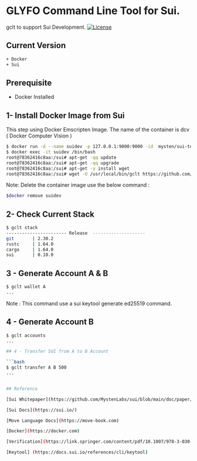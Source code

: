 # GLYFO Command Line Tool for Sui.

gclt to support Sui Development.
[![License](https://img.shields.io/badge/License-Apache_2.0-blue.svg)](https://opensource.org/licenses/Apache-2.0)

## Current Version 

```bash
+ Docker
+ Sui 
```
## Prerequisite 

+ Docker Installed

## 1- Install Docker Image from Sui 

This step using Docker Emscripten Image. The name of the container is dcv  ( Docker Computer Vision  ) 
```bash
$ docker run -d --name suidev -p 127.0.0.1:9000:9000 -id  mysten/sui-tools:devnet
$ docker exec -it suidev /bin/bash
root@78362416c8aa:/sui# apt-get -qq update
root@78362416c8aa:/sui# apt-get -qq upgrade
root@78362416c8aa:/sui# apt-get -y install wget
root@78362416c8aa:/sui# wget -O /usr/local/bin/gclt https://github.com/glyfo/glyclt-sui/releases/download/v0.3.5/gclt

```

Note: Delete the container image use the below command : 

```bash
$docker remove suidev
```

## 2- Check Current Stack

```bash
$ gclt stack
----------------------- Release  --------------------
git       | 2.30.2
rustc     | 1.64.0
cargo     | 1.64.0
sui       | 0.10.0
```
## 3 - Generate Account A & B 

```bash
$ gclt wallet A
...
```
Note : This command use a sui keytool generate ed25519 command. 

## 4 - Generate  Account B 

```bash
$ gclt accounts
...

## 4 - Transfer SUI from A to B Account 

```bash
$ gclt transfer A B 500
...


## Reference

[Sui Whitepaper](https://github.com/MystenLabs/sui/blob/main/doc/paper/sui.pdf)

[Sui Docs](https://sui.io/)

[Move Language Docs](https://move-book.com)

[Docker](https://docker.com)

[Verification](https://link.springer.com/content/pdf/10.1007/978-3-030-53288-8.pdf)

[Keytool] (https://docs.sui.io/references/cli/keytool)

